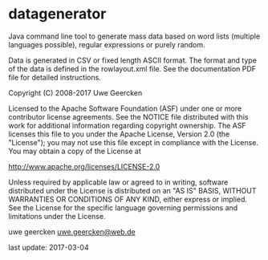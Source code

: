 datagenerator
=============

Java command line tool to generate mass data based on word lists (multiple languages possible), regular expressions or purely random.

Data is generated in CSV or fixed length ASCII format. The format and type of the data is defined in the rowlayout.xml file. See the documentation PDF file for detailed instructions.


Copyright (C) 2008-2017  Uwe Geercken
    
 Licensed to the Apache Software Foundation (ASF) under one
 or more contributor license agreements.  See the NOTICE file
 distributed with this work for additional information
 regarding copyright ownership.  The ASF licenses this file
 to you under the Apache License, Version 2.0 (the
 "License"); you may not use this file except in compliance
 with the License.  You may obtain a copy of the License at

   http://www.apache.org/licenses/LICENSE-2.0

 Unless required by applicable law or agreed to in writing,
 software distributed under the License is distributed on an
 "AS IS" BASIS, WITHOUT WARRANTIES OR CONDITIONS OF ANY
 KIND, either express or implied.  See the License for the
 specific language governing permissions and limitations
 under the License.

uwe geercken
uwe.geercken@web.de

last update: 2017-03-04

